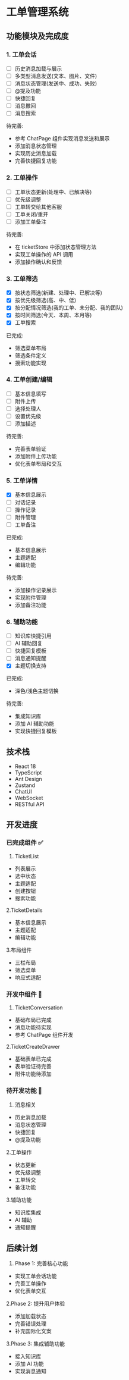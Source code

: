 <!--
 * @Author: jackning 270580156@qq.com
 * @Date: 2025-01-21 11:33:37
 * @LastEditors: jackning 270580156@qq.com
 * @LastEditTime: 2025-01-23 21:02:50
 * @Description: bytedesk.com https://github.com/Bytedesk/bytedesk
 *   Please be aware of the BSL license restrictions before installing Bytedesk IM – 
 *  selling, reselling, or hosting Bytedesk IM as a service is a breach of the terms and automatically terminates your rights under the license. 
 *  仅支持企业内部员工自用，严禁私自用于销售、二次销售或者部署SaaS方式销售 
 *  Business Source License 1.1: https://github.com/Bytedesk/bytedesk/blob/main/LICENSE 
 *  contact: 270580156@qq.com 
 * 联系：270580156@qq.com
 * Copyright (c) 2025 by bytedesk.com, All Rights Reserved. 
-->
# 工单管理系统

## 功能模块及完成度

### 1. 工单会话

- [ ] 历史消息加载与展示
- [ ] 多类型消息发送(文本、图片、文件)
- [ ] 消息状态管理(发送中、成功、失败)
- [ ] @提及功能
- [ ] 快捷回复
- [ ] 消息撤回
- [ ] 消息搜索

待完善:

- 参考 ChatPage 组件实现消息发送和展示
- 添加消息状态管理
- 实现历史消息加载
- 完善快捷回复功能

### 2. 工单操作

- [ ] 工单状态更新(处理中、已解决等)
- [ ] 优先级调整
- [ ] 工单转交给其他客服
- [ ] 工单关闭/重开
- [ ] 添加工单备注

待完善:

- 在 ticketStore 中添加状态管理方法
- 实现工单操作的 API 调用
- 添加操作确认和反馈

### 3. 工单筛选

- [x] 按状态筛选(新建、处理中、已解决等)
- [x] 按优先级筛选(高、中、低)
- [x] 按分配情况筛选(我的工单、未分配、我的团队)
- [x] 按时间筛选(今天、本周、本月等)
- [x] 工单搜索

已完成:

- 筛选菜单布局
- 筛选条件定义
- 搜索功能实现

### 4. 工单创建/编辑

- [ ] 基本信息填写
- [ ] 附件上传
- [ ] 选择处理人
- [ ] 设置优先级
- [ ] 添加描述

待完善:

- 完善表单验证
- 添加附件上传功能
- 优化表单布局和交互

### 5. 工单详情

- [x] 基本信息展示
- [ ] 对话记录
- [ ] 操作记录
- [ ] 附件管理
- [ ] 工单备注

已完成:

- 基本信息展示
- 主题适配
- 编辑功能

待完善:

- 添加操作记录展示
- 实现附件管理
- 添加备注功能

### 6. 辅助功能

- [ ] 知识库快捷引用
- [ ] AI 辅助回复
- [ ] 快捷回复模板
- [ ] 消息通知提醒
- [x] 主题切换支持

已完成:

- 深色/浅色主题切换

待完善:

- 集成知识库
- 添加 AI 辅助功能
- 实现快捷回复模板

## 技术栈

- React 18
- TypeScript
- Ant Design
- Zustand
- ChatUI
- WebSocket
- RESTful API

## 开发进度

### 已完成组件 ✅

1. TicketList

- 列表展示
- 选中状态
- 主题适配
- 创建按钮
- 搜索功能

2.TicketDetails

- 基本信息展示
- 主题适配
- 编辑功能

3.布局组件

- 三栏布局
- 筛选菜单
- 响应式适配

### 开发中组件 🚧

1. TicketConversation

- 基础布局已完成
- 消息功能待实现
- 参考 ChatPage 组件开发

2.TicketCreateDrawer

- 基础表单已完成
- 表单验证待完善
- 附件功能待添加

### 待开发功能 📝

1. 消息相关

- 历史消息加载
- 消息状态管理
- 快捷回复
- @提及功能

2.工单操作

- 状态更新
- 优先级调整
- 工单转交
- 备注功能

3.辅助功能

- 知识库集成
- AI 辅助
- 通知提醒

## 后续计划

1. Phase 1: 完善核心功能

- 实现工单会话功能
- 完善工单操作
- 优化表单交互

2.Phase 2: 提升用户体验

- 添加加载状态
- 完善错误处理
- 补充国际化文案

3.Phase 3: 集成辅助功能

- 接入知识库
- 添加 AI 功能
- 实现消息通知
